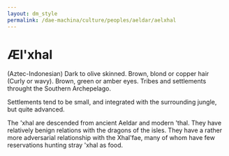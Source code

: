 ```yaml
---
layout: dm_style
permalink: /dae-machina/culture/peoples/aeldar/aelxhal
---
```


# Æl'xhal

(Aztec-Indonesian)
Dark to olive skinned. Brown, blond or copper hair (Curly or wavy). Brown, green or amber eyes.
Tribes and settlements throught the Southern Archepelago.

Settlements tend to be small, and integrated with the surrounding jungle, but quite advanced.

The 'xhal are descended from ancient Aeldar and modern 'thal. 
They have relatively benign relations with the dragons of the isles.
They have a rather more adversarial relationship with the Xhal'fae, many of whom have few
reservations hunting stray 'xhal as food.
